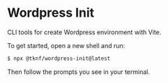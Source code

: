 # Wordpress Init

CLI tools for create Wordpress environment with Vite.

To get started, open a new shell and run:

```bash
$ npx @tknf/wordpress-init@latest
```

Then follow the prompts you see in your terminal.